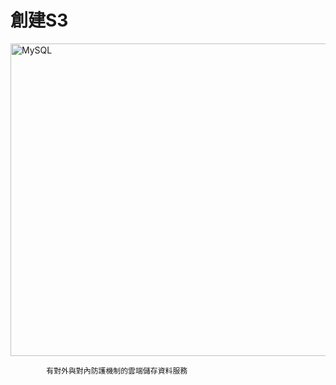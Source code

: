 <h1>創建S3</h1>
<img src="https://user-images.githubusercontent.com/97188330/157659354-b2962b18-4c4b-4941-8b95-3c58376a00ab.png" width="1300" height="500" alt="MySQL"/><br/>

            有對外與對內防護機制的雲端儲存資料服務
